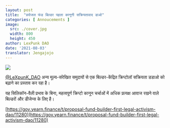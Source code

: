 ```yaml
---
layout: post
title:  "प्रपोजल फंड बिल्डर पहला कानूनी सक्रियतावाद डाओ"
categories: [ Annoucements ]
image:
  src: ./cover.jpg
  width: 800
  height: 450
author: LexPunk DAO
date: '2021-08-03'
translator: Jengajojo
---
```


![](/_posts/_announcements/legal-activism-DAO/1.jpg?w=800&h=450)

[@LeXpunK_DAO](https://twitter.com/LeXpunK_DAO) अन्य मूल्य-संरेखित समुदायों से एक बिल्डर-केंद्रित क्रिप्टोलॉ सक्रियता डडाओ को बढ़ाने का प्रस्ताव कर रहा है।

यह सिलिकॉन-वैली प्रभाव के बिना, महत्वपूर्ण क्रिप्टो कानून चर्चाओं में अधिक प्रत्यक्ष आवाज रखने वाले बिल्डरों और डीजेन्स के लिए है।

[https://gov.yearn.finance/t/proposal-fund-builder-first-legal-activism-dao/11280](https://gov.yearn.finance/t/proposal-fund-builder-first-legal-activism-dao/11280)
